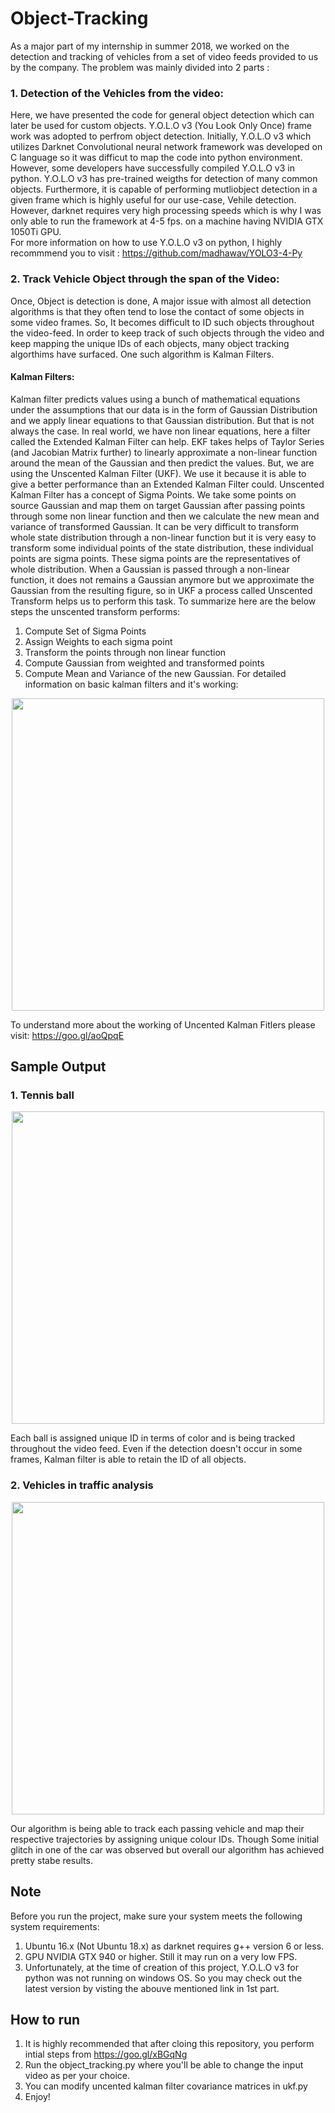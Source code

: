 # Object-Tracking

As a major part of my internship in summer 2018, we worked on the detection and tracking of vehicles from a set of video feeds provided to us by the company.
The problem was mainly divided into 2 parts :
### 1. Detection of the Vehicles from the video:
Here, we have presented the code for general object detection which can later be used for custom objects. Y.O.L.O v3 (You Look Only Once) frame work was adopted to perfrom object detection. Initially, Y.O.L.O v3 which utilizes Darknet Convolutional neural network framework was developed on C language so it was difficut to map the code into python environment. However, some developers have successfully compiled Y.O.L.O v3 in python. Y.O.L.O v3 has pre-trained weigths for detection of many common objects. Furthermore, it is capable of performing mutliobject detection in a given frame which is highly useful for our use-case, Vehile detection. However, darknet requires very high processing speeds which is why I was only able to run the framework at 4-5 fps. on a machine having NVIDIA GTX 1050Ti GPU.   
For more information on how to use Y.O.L.O v3 on python, I highly recommmend you to visit : https://github.com/madhawav/YOLO3-4-Py

### 2. Track Vehicle Object through the span of the Video:
Once, Object is detection is done, A major issue with almost all detection algorithms is that they often tend to lose the contact of some objects in some video frames. So, It becomes difficult to ID such objects throughout the video-feed. In order to keep track of such objects through the video and keep mapping the unique IDs of each objects, many object tracking algorthims have surfaced. One such algorithm is Kalman Filters. 
#### Kalman Filters:
Kalman filter predicts values using a bunch of mathematical equations under the assumptions that our data is in the form of Gaussian Distribution and we apply linear equations to that Gaussian distribution. But that is not always the case. In real world, we have non linear equations, here a filter called the Extended Kalman Filter can help. EKF takes helps of Taylor Series (and Jacobian Matrix further) to linearly approximate a non-linear function around the mean of the Gaussian and then predict the values.
But, we are using the Unscented Kalman Filter (UKF). We use it because it is able to give a better performance than an Extended Kalman Filter could. Unscented Kalman Filter has a concept of Sigma Points. We take some points on source Gaussian and map them on target Gaussian after passing points through some non linear function and then we calculate the new mean and variance of transformed Gaussian. It can be very difficult to transform whole state distribution through a non-linear function but it is very easy to transform some individual points of the state distribution, these individual points are sigma points. These sigma points are the representatives of whole distribution. 
When a Gaussian is passed through a non-linear function, it does not remains a Gaussian anymore but we approximate the Gaussian from the resulting figure, so in UKF a process called Unscented Transform​ helps us to perform this task. To summarize here are the below steps the unscented transform performs:
1. Compute Set of Sigma Points
2. Assign Weights to each sigma point
3. Transform the points through non linear function
4. Compute Gaussian from weighted and transformed points
5. Compute Mean and Variance of the new Gaussian.
For detailed information on basic kalman filters and it's working:
<p align="center">
<a href="https://youtu.be/CaCcOwJPytQ?list=PLX2gX-ftPVXU3oUFNATxGXY90AULiqnWT">
<img src="https://user-images.githubusercontent.com/22682743/49422066-4fd1e900-f7b8-11e8-9dc7-79d91d11b798.png" width="500">
</a>
</p>

To understand more about the working of Uncented Kalman Fitlers please visit: https://goo.gl/aoQpqE

## Sample Output  
### 1. Tennis ball
<p align="center">
<img src="https://user-images.githubusercontent.com/22682743/49423215-b6f19c80-f7bc-11e8-8495-ccdff645155a.gif" width="500">
</p>

Each ball is assigned unique ID in terms of color and is being tracked throughout the video feed. Even if the detection doesn't occur in some frames, Kalman filter is able to retain the ID of all objects.

### 2. Vehicles in traffic analysis  
<p align="center">
<img src="https://user-images.githubusercontent.com/22682743/49423659-33d14600-f7be-11e8-9e20-442ed2bb975c.gif" width="500">
</p>

Our algorithm is being able to track each passing vehicle and map their respective trajectories by assigning unique colour IDs. Though Some initial glitch in one  of the car was observed but overall our algorithm has achieved pretty stabe results. 


## Note
Before you run the project, make sure your system meets the following system requirements:
1. Ubuntu 16.x (Not Ubuntu 18.x) as darknet requires g++ version 6 or less.
2. GPU NVIDIA GTX 940 or higher. Still it may run on a very low FPS.
3. Unfortunately, at the time of creation of this project, Y.O.L.O v3 for python was not running on windows OS. So you may check out the latest version by visting the abouve mentioned link in 1st part.

## How to run
1. It is highly recommended that after cloing this repository, you perform intial steps from https://goo.gl/xBGqNg
2. Run the object_tracking.py where you'll be able to change the input video as per your choice.
3. You can modify uncented kalman filter covariance matrices in ukf.py 
4. Enjoy!



